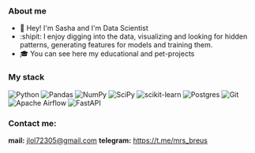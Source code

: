 ### About me
- 👋 Hey! I'm Sasha and I'm Data Scientist
-    :shipit: I enjoy digging into the data, visualizing and looking for hidden patterns, 
     generating features for models and training them.
- :mortar_board: You can see here my educational and pet-projects 

### My stack

![Python](https://img.shields.io/badge/python-3670A0?style=for-the-badge&logo=python&logoColor=ffdd54)
![Pandas](https://img.shields.io/badge/pandas-%23150458.svg?style=for-the-badge&logo=pandas&logoColor=white)
![NumPy](https://img.shields.io/badge/numpy-%23013243.svg?style=for-the-badge&logo=numpy&logoColor=white)
![SciPy](https://img.shields.io/badge/SciPy-%230C55A5.svg?style=for-the-badge&logo=scipy&logoColor=%white)
![scikit-learn](https://img.shields.io/badge/scikit--learn-%23F7931E.svg?style=for-the-badge&logo=scikit-learn&logoColor=white)
![Postgres](https://img.shields.io/badge/postgres-%23316192.svg?style=for-the-badge&logo=postgresql&logoColor=white)
![Git](https://img.shields.io/badge/git-%23F05033.svg?style=for-the-badge&logo=git&logoColor=white)
![Apache Airflow](https://img.shields.io/badge/Apache%20Airflow-017CEE?style=for-the-badge&logo=Apache%20Airflow&logoColor=white)
![FastAPI](https://img.shields.io/badge/FastAPI-005571?style=for-the-badge&logo=fastapi)


### **Contact me:**
**mail:** jlol72305@gmail.com 
**telegram:** https://t.me/mrs_breus

<!---
dearbuckwheat/dearbuckwheat is a ✨ special ✨ repository because its `README.md` (this file) appears on your GitHub profile.
You can click the Preview link to take a look at your changes.
--->

